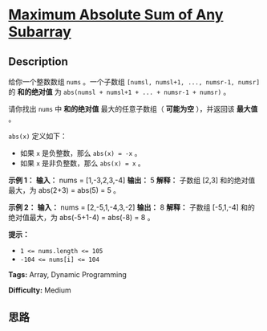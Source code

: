 # [Maximum Absolute Sum of Any Subarray][title]

## Description

给你一个整数数组 `nums` 。一个子数组 `[numsl, numsl+1, ..., numsr-1, numsr]` 的 **和的绝对值** 为
`abs(numsl + numsl+1 + ... + numsr-1 + numsr)` 。

请你找出 `nums` 中 **和的绝对值** 最大的任意子数组（ **可能为空** ），并返回该 **最大值** 。

`abs(x)` 定义如下：

  * 如果 `x` 是负整数，那么 `abs(x) = -x` 。
  * 如果 `x` 是非负整数，那么 `abs(x) = x` 。

**示例 1：**
            **输入：** nums = [1,-3,2,3,-4]    **输出：** 5    **解释：** 子数组 [2,3] 和的绝对值最大，为 abs(2+3) = abs(5) = 5 。    

**示例 2：**
            **输入：** nums = [2,-5,1,-4,3,-2]    **输出：** 8    **解释：** 子数组 [-5,1,-4] 和的绝对值最大，为 abs(-5+1-4) = abs(-8) = 8 。    

**提示：**

  * `1 <= nums.length <= 105`
  * `-104 <= nums[i] <= 104`


**Tags:** Array, Dynamic Programming

**Difficulty:** Medium

## 思路

[title]: https://leetcode-cn.com/problems/maximum-absolute-sum-of-any-subarray
